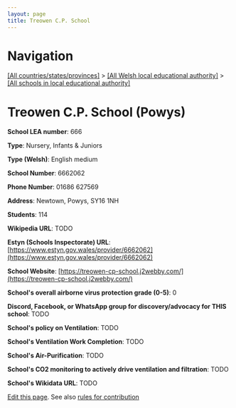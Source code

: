 ```yaml
---
layout: page
title: Treowen C.P. School
---
```

# Navigation

[[All countries/states/provinces]](../../..) > [[All Welsh local educational authority]](../..) > [[All schools in local educational authority]](..)

# Treowen C.P. School (Powys)

**School LEA number**: 666

**Type**: Nursery, Infants & Juniors

**Type (Welsh)**: English medium

**School Number**: 6662062

**Phone Number**: 01686 627569

**Address**: Newtown, Powys, SY16 1NH

**Students**: 114

**Wikipedia URL**: TODO

**Estyn (Schools Inspectorate) URL**: [https://www.estyn.gov.wales/provider/6662062](https://www.estyn.gov.wales/provider/6662062)

**School Website**: [https://treowen-cp-school.j2webby.com/](https://treowen-cp-school.j2webby.com/)

**School's overall airborne virus protection grade (0-5)**: 0

**Discord, Facebook, or WhatsApp group for discovery/advocacy for THIS school**: TODO

**School's policy on Ventilation**: TODO

**School's Ventilation Work Completion**: TODO

**School's Air-Purification**: TODO

**School's CO2 monitoring to actively drive ventilation and filtration**: TODO

**School's Wikidata URL**: TODO




[Edit this page](https://github.com/VentilationProject/Wales/edit/prif/./Powys/Treowen_C.P._School.md). See also [rules for contribution](../../../contribution-rules/)